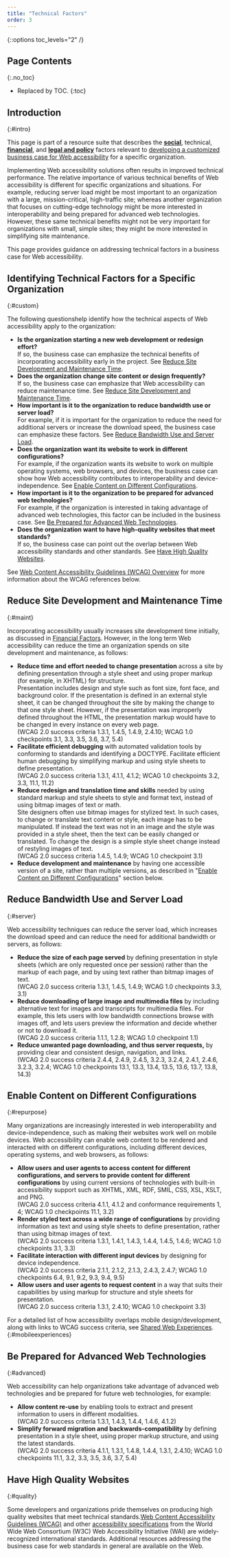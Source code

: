 ```yaml
---
title: "Technical Factors"
order: 3
---
```

{::options toc_levels="2" /}

## Page Contents
{:.no_toc}

-  Replaced by TOC.
{:toc}

## Introduction
{:#intro}

This page is part of a resource suite that describes the
[**social**](social-factors.html), technical, [**financial**](financial-factors.html), and
[**legal and policy**](legal-policy-factors.html) factors relevant to [developing a
customized business case for Web accessibility](Overview.html) for a
specific organization.

Implementing Web accessibility solutions often results in improved
technical performance. The relative importance of various technical
benefits of Web accessibility is different for specific organizations
and situations. For example, reducing server load might be most
important to an organization with a large, mission-critical,
high-traffic site; whereas another organization that focuses on
cutting-edge technology might be more interested in interoperability and
being prepared for advanced web technologies. However, these same
technical benefits might not be very important for organizations with
small, simple sites; they might be more interested in simplifying site
maintenance.

This page provides guidance on addressing technical factors in a
business case for Web accessibility.

## Identifying Technical Factors for a Specific Organization
{:#custom}

The following questionshelp identify how the technical aspects of Web
accessibility apply to the organization:

-   **Is the organization starting a new web development or redesign
    effort?**<br>
    If so, the business case can emphasize the technical benefits of
    incorporating accessibility early in the project. See [Reduce Site
    Development and Maintenance Time](#maint).
-   **Does the organization change site content or design frequently?**<br>
    If so, the business case can emphasize that Web accessibility can
    reduce maintenance time. See [Reduce Site Development and
    Maintenance Time](#maint).
-   **How important is it to the organization to reduce bandwidth use or
    server load?**<br>
    For example, if it is important for the organization to reduce the
    need for additional servers or increase the download speed, the
    business case can emphasize these factors. See [Reduce Bandwidth Use
    and Server Load](#server).
-   **Does the organization want its website to work in different
    configurations?**<br>
    For example, if the organization wants its website to work on
    multiple operating systems, web browsers, and devices, the business
    case can show how Web accessibility contributes to interoperability
    and device-independence. See [Enable Content on Different
    Configurations](#repurpose).
-   **How important is it to the organization to be prepared for
    advanced web technologies?**<br>
    For example, if the organization is interested in taking advantage
    of advanced web technologies, this factor can be included in the
    business case. See [Be Prepared for Advanced Web
    Technologies](#advanced).
-   **Does the organization want to have high-quality websites that meet
    standards?**<br>
    If so, the business case can point out the overlap between Web
    accessibility standards and other standards. See [Have High Quality
    Websites](#quality).

See [Web Content Accessibility Guidelines (WCAG)
Overview](/WAI/intro/wcag.php) for more information about the WCAG
references below.

## Reduce Site Development and Maintenance Time
{:#maint}

Incorporating accessibility usually increases site development time
initially, as discussed in [Financial Factors](financial-factors.html). However, in
the long term Web accessibility can reduce the time an organization
spends on site development and maintenance, as follows:

-   **Reduce time and effort needed to change presentation** across a
    site by defining presentation through a style sheet and using proper
    markup (for example, in XHTML) for structure.<br>
    Presentation includes design and style such as font size, font face,
    and background color. If the presentation is defined in an external
    style sheet, it can be changed throughout the site by making the
    change to that one style sheet. However, if the presentation was
    improperly defined throughout the HTML, the presentation markup
    would have to be changed in every instance on every web page.<br>
    (WCAG 2.0 success criteria 1.3.1, 1.4.5, 1.4.9, 2.4.10; WCAG 1.0
    checkpoints 3.1, 3.3, 3.5, 3.6, 3.7, 5.4)
-   **Facilitate efficient debugging** with automated validation tools
    by conforming to standards and identifying a DOCTYPE. Facilitate
    efficient human debugging by simplifying markup and using style
    sheets to define presentation.<br>
    (WCAG 2.0 success criteria 1.3.1, 4.1.1, 4.1.2; WCAG 1.0
    checkpoints 3.2, 3.3, 11.1, 11.2)
-   **Reduce redesign and translation time and skills** needed by using
    standard markup and style sheets to style and format text, instead
    of using bitmap images of text or math.<br>
    Site designers often use bitmap images for stylized text. In such
    cases, to change or translate text content or style, each image has
    to be manipulated. If instead the text was not in an image and the
    style was provided in a style sheet, then the text can be easily
    changed or translated. To change the design is a simple style sheet
    change instead of restyling images of text.<br>
    (WCAG 2.0 success criteria 1.4.5, 1.4.9; WCAG 1.0 checkpoint
    3.1)
-   **Reduce development and maintenance** by having one accessible
    version of a site, rather than multiple versions, as described in
    "[Enable Content on Different Configurations](#repurpose)" section
    below.

## Reduce Bandwidth Use and Server Load
{:#server}

Web accessibility techniques can reduce the server load, which increases
the download speed and can reduce the need for additional bandwidth or
servers, as follows:

-   **Reduce the size of each page served** by defining presentation in
    style sheets (which are only requested once per session) rather than
    the markup of each page, and by using text rather than bitmap images
    of text.<br>
    (WCAG 2.0 success criteria 1.3.1, 1.4.5, 1.4.9; WCAG 1.0
    checkpoints 3.3, 3.1)
-   **Reduce downloading of large image and multimedia files** by
    including alternative text for images and transcripts for multimedia
    files. For example, this lets users with low bandwidth connections
    browse with images off, and lets users preview the information and
    decide whether or not to download it.<br>
    (WCAG 2.0 success criteria 1.1.1, 1.2.8; WCAG 1.0 checkpoint
    1.1)
-   **Reduce unwanted page downloading, and thus server requests,** by
    providing clear and consistent design, navigation, and links.<br>
    (WCAG 2.0 success criteria 2.4.4, 2.4.9, 2.4.5, 3.2.3, 3.2.4,
    2.4.1, 2.4.6, 3.2.3, 3.2.4; WCAG 1.0 checkpoints 13.1, 13.3, 13.4,
    13.5, 13.6, 13.7, 13.8, 14.3)

## Enable Content on Different Configurations
{:#repurpose}


Many organizations are increasingly interested in web interoperability
and device-independence, such as making their websites work well on
mobile devices. Web accessibility can enable web content to be rendered
and interacted with on different configurations, including different
devices, operating systems, and web browsers, as follows:

-   **Allow users and user agents to access content for different
    configurations, and servers to provide content for different
    configurations** by using current versions of technologies with
    built-in accessibility support such as XHTML, XML, RDF, SMIL, CSS,
    XSL, XSLT, and PNG.<br>
    (WCAG 2.0 success criteria 4.1.1, 4.1.2 and conformance
    requirements 1, 4; WCAG 1.0 checkpoints 11.1, 3.2)
-   **Render styled text across a wide range of configurations** by
    providing information as text and using style sheets to define
    presentation, rather than using bitmap images of text.<br>
    (WCAG 2.0 success criteria 1.3.1, 1.4.1, 1.4.3, 1.4.4, 1.4.5,
    1.4.6; WCAG 1.0 checkpoints 3.1, 3.3)
-   **Facilitate interaction with different input devices** by designing
    for device independence.<br>
    (WCAG 2.0 success criteria 2.1.1, 2.1.2, 2.1.3, 2.4.3, 2.4.7; WCAG
    1.0 checkpoints 6.4, 9.1, 9.2, 9.3, 9.4, 9.5)
-   **Allow users and user agents to request content** in a way that
    suits their capabilities by using markup for structure and style
    sheets for presentation.<br>
    (WCAG 2.0 success criteria 1.3.1, 2.4.10; WCAG 1.0 checkpoint
    3.3)

For a detailed list of how accessibility overlaps mobile design/development, along with links to WCAG success criteria, see [Shared Web Experiences](http://www.w3.org/WAI/mobile/experiences).
{:#mobileexperiences}

## Be Prepared for Advanced Web Technologies
{:#advanced}


Web accessibility can help organizations take advantage of advanced web
technologies and be prepared for future web technologies, for example:

-   **Allow content re-use** by enabling tools to extract and present
    information to users in different modalities.<br>
    (WCAG 2.0 success criteria 1.3.1, 1.4.3, 1.4.4, 1.4.6,
    4.1.2)
-   **Simplify forward migration and backwards-compatibility** by
    defining presentation in a style sheet, using proper markup
    structure, and using the latest standards.<br>
    (WCAG 2.0 success criteria 4.1.1, 1.3.1, 1.4.8, 1.4.4, 1.3.1,
    2.4.10; WCAG 1.0 checkpoints 11.1, 3.2, 3.3, 3.5, 3.6, 3.7,
    5.4)

## Have High Quality Websites
{:#quality}


Some developers and organizations pride themselves on producing high
quality websites that meet technical standards.[Web Content
Accessibility Guidelines (WCAG)](http://www.w3.org/WAI/intro/wcag.php)
and other [accessibility
specifications](http://www.w3.org/WAI/guid-technical-factors.md) from the World
Wide Web Consortium (W3C) Web Accessibility Initiative (WAI) are
widely-recognized international standards. Additional resources
addressing the business case for web standards in general are available
on the Web.